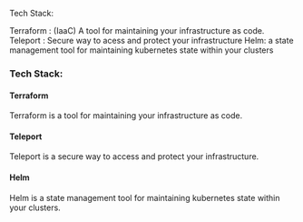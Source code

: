 Tech Stack:

Terraform : (IaaC) A tool for maintaining your infrastructure as code. 
Teleport : Secure way to acess and protect your infrastructure
Helm: a state management tool for maintaining kubernetes state within your clusters


### Tech Stack:
#### Terraform
Terraform is a tool for maintaining your infrastructure as code. 

#### Teleport
Teleport is a secure way to access and protect your infrastructure.

#### Helm
Helm is a state management tool for maintaining kubernetes state within your clusters.

<br>
